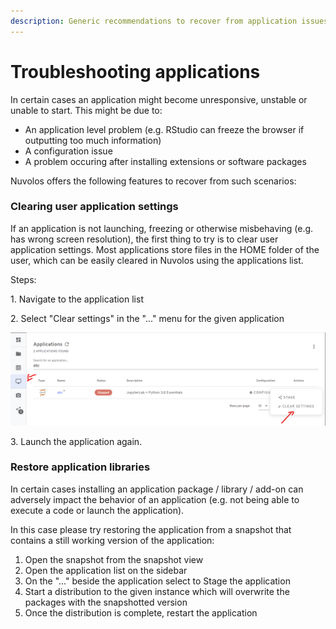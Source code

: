 ```yaml
---
description: Generic recommendations to recover from application issues
---
```


# Troubleshooting applications

In certain cases an application might become unresponsive, unstable or unable to start. This might be due to:

* An application level problem (e.g. RStudio can freeze the browser if outputting too much information)
* A configuration issue
* A problem occuring after installing extensions or software packages

Nuvolos offers the following features to recover from such scenarios:

### Clearing user application settings

If an application is not launching, freezing or otherwise misbehaving (e.g. has wrong screen resolution), the first thing to try is to clear user application settings. Most applications store files in the HOME folder of the user, which can be easily cleared in Nuvolos using the applications list.

Steps:

1\. Navigate to the application list

2\. Select "Clear settings" in the "..." menu for the given application

![](<../../.gitbook/assets/image (17).png>)

3\. Launch the application again.

### Restore application libraries

In certain cases installing an application package / library / add-on can adversely impact the behavior of an application (e.g. not being able to execute a code or launch the application).

In this case please try restoring the application from a snapshot that contains a still working version of the application:

1. Open the snapshot from the snapshot view
2. Open the application list on the sidebar
3. On the "..." beside the application select to Stage the application
4. Start a distribution to the given instance which will overwrite the packages with the snapshotted version
5. Once the distribution is complete, restart the application
